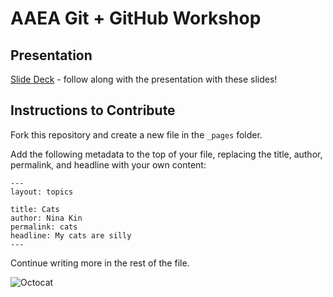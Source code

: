 # AAEA Git + GitHub Workshop

## Presentation

[Slide Deck](https://docs.google.com/presentation/d/1ODPhd2hiBR3SWcnoH0lFVTau-tMiszGvqcQQ1WEyB7c/edit?usp=sharing) - follow along with the presentation with these slides!

## Instructions to Contribute

Fork this repository and create a new file in the ```_pages``` folder.

Add the following metadata to the top of your file, replacing the title, author, permalink, and headline with your own content:

```
---
layout: topics

title: Cats
author: Nina Kin
permalink: cats
headline: My cats are silly
---
```

Continue writing more in the rest of the file.

![Octocat](https://github.githubassets.com/images/modules/logos_page/Octocat.png)
